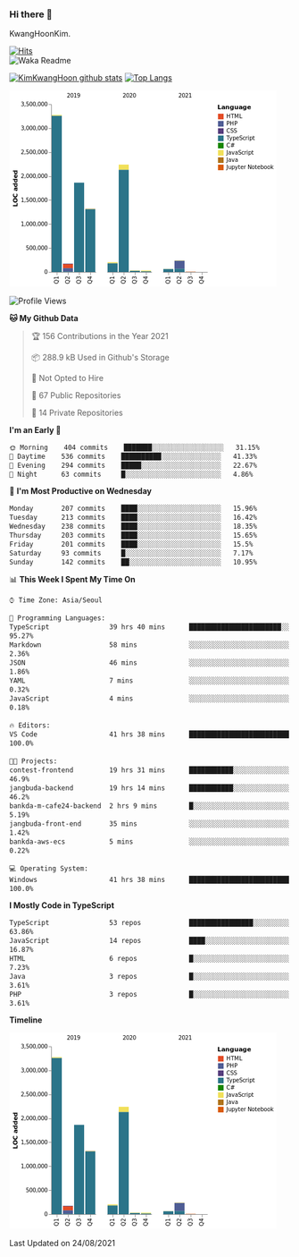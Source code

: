 ### Hi there 👋

KwangHoonKim.

[![Hits](https://hits.seeyoufarm.com/api/count/incr/badge.svg?url=https%3A%2F%2Fgithub.com%2Frhkdgns95)](https://hits.seeyoufarm.com)  
![Waka Readme](https://github.com/rhkdgns95/rhkdgns95/workflows/Waka%20Readme/badge.svg)

[![KimKwangHoon github stats](https://github-readme-stats.vercel.app/api?username=rhkdgns95&show_icons=true)](https://github.com/rhkdgns95/github-readme-stats)   [![Top Langs](https://github-readme-stats.vercel.app/api/top-langs/?username=rhkdgns95&layout=compact)](https://github.com/rhkdgns95/github-readme-stats)   


![Chart not found](https://raw.githubusercontent.com/rhkdgns95/rhkdgns95/master/charts/bar_graph.png) 



<!--START_SECTION:waka-->
![Profile Views](http://img.shields.io/badge/Profile%20Views-1-blue)

**🐱 My Github Data** 

> 🏆 156 Contributions in the Year 2021
 > 
> 📦 288.9 kB Used in Github's Storage 
 > 
> 🚫 Not Opted to Hire
 > 
> 📜 67 Public Repositories 
 > 
> 🔑 14 Private Repositories  
 > 
**I'm an Early 🐤** 

```text
🌞 Morning    404 commits    ███████░░░░░░░░░░░░░░░░░░   31.15% 
🌆 Daytime    536 commits    ██████████░░░░░░░░░░░░░░░   41.33% 
🌃 Evening    294 commits    █████░░░░░░░░░░░░░░░░░░░░   22.67% 
🌙 Night      63 commits     █░░░░░░░░░░░░░░░░░░░░░░░░   4.86%

```
📅 **I'm Most Productive on Wednesday** 

```text
Monday       207 commits    ████░░░░░░░░░░░░░░░░░░░░░   15.96% 
Tuesday      213 commits    ████░░░░░░░░░░░░░░░░░░░░░   16.42% 
Wednesday    238 commits    ████░░░░░░░░░░░░░░░░░░░░░   18.35% 
Thursday     203 commits    ████░░░░░░░░░░░░░░░░░░░░░   15.65% 
Friday       201 commits    ████░░░░░░░░░░░░░░░░░░░░░   15.5% 
Saturday     93 commits     █░░░░░░░░░░░░░░░░░░░░░░░░   7.17% 
Sunday       142 commits    ██░░░░░░░░░░░░░░░░░░░░░░░   10.95%

```


📊 **This Week I Spent My Time On** 

```text
⌚︎ Time Zone: Asia/Seoul

💬 Programming Languages: 
TypeScript               39 hrs 40 mins      ███████████████████████░░   95.27% 
Markdown                 58 mins             ░░░░░░░░░░░░░░░░░░░░░░░░░   2.36% 
JSON                     46 mins             ░░░░░░░░░░░░░░░░░░░░░░░░░   1.86% 
YAML                     7 mins              ░░░░░░░░░░░░░░░░░░░░░░░░░   0.32% 
JavaScript               4 mins              ░░░░░░░░░░░░░░░░░░░░░░░░░   0.18%

🔥 Editors: 
VS Code                  41 hrs 38 mins      █████████████████████████   100.0%

🐱‍💻 Projects: 
contest-frontend         19 hrs 31 mins      ███████████░░░░░░░░░░░░░░   46.9% 
jangbuda-backend         19 hrs 14 mins      ███████████░░░░░░░░░░░░░░   46.2% 
bankda-m-cafe24-backend  2 hrs 9 mins        █░░░░░░░░░░░░░░░░░░░░░░░░   5.19% 
jangbuda-front-end       35 mins             ░░░░░░░░░░░░░░░░░░░░░░░░░   1.42% 
bankda-aws-ecs           5 mins              ░░░░░░░░░░░░░░░░░░░░░░░░░   0.22%

💻 Operating System: 
Windows                  41 hrs 38 mins      █████████████████████████   100.0%

```

**I Mostly Code in TypeScript** 

```text
TypeScript               53 repos            ████████████████░░░░░░░░░   63.86% 
JavaScript               14 repos            ████░░░░░░░░░░░░░░░░░░░░░   16.87% 
HTML                     6 repos             █░░░░░░░░░░░░░░░░░░░░░░░░   7.23% 
Java                     3 repos             █░░░░░░░░░░░░░░░░░░░░░░░░   3.61% 
PHP                      3 repos             █░░░░░░░░░░░░░░░░░░░░░░░░   3.61%

```


**Timeline**

![Chart not found](https://raw.githubusercontent.com/rhkdgns95/rhkdgns95/master/charts/bar_graph.png) 


 Last Updated on 24/08/2021
<!--END_SECTION:waka-->
